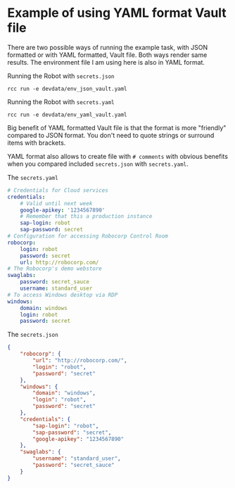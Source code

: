 # Example of using YAML format Vault file

There are two possible ways of running the example task, with JSON formatted or with YAML formatted, Vault file. Both ways render same results. The environment file I am using here is also in YAML format.

Running the Robot with `secrets.json`
```shell
rcc run -e devdata/env_json_vault.yaml
```
Running the Robot with `secrets.yaml`
```shell
rcc run -e devdata/env_yaml_vault.yaml
```

Big benefit of YAML formatted Vault file is that the format is more "friendly" compared to JSON format. You don't need to quote strings or surround items with brackets.

YAML format also allows to create file with `# comments` with obvious benefits when you compared included `secrets.json` with `secrets.yaml`.

The `secrets.yaml`
```yaml
# Credentials for Cloud services
credentials:
    # Valid until next week
    google-apikey: '1234567890'
    # Remember that this a production instance
    sap-login: robot
    sap-password: secret
# Configuration for accessing Robocorp Control Room
robocorp:
    login: robot
    password: secret
    url: http://robocorp.com/
# The Robocorp's demo webstore
swaglabs:
    password: secret_sauce
    username: standard_user
# To access Windows desktop via RDP
windows:
    domain: windows
    login: robot
    password: secret
```

The `secrets.json`
```json
{
    "robocorp": {
        "url": "http://robocorp.com/",
        "login": "robot",
        "password": "secret"
    },
    "windows": {
        "domain": "windows",
        "login": "robot",
        "password": "secret"
    },
    "credentials": {
        "sap-login": "robot",
        "sap-password": "secret",
        "google-apikey": "1234567890"
    },
    "swaglabs": {
        "username": "standard_user",
        "password": "secret_sauce"
    }
}
```
